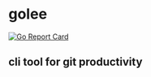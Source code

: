 # golee
[![Go Report Card](https://goreportcard.com/badge/github.com/skyneticist/golee)](https://goreportcard.com/report/github.com/skyneticist/golee)

## cli tool for git productivity


